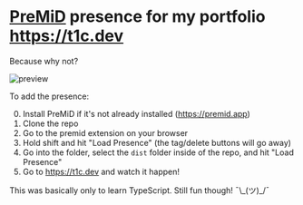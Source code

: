 # [PreMiD](https://premid.app) presence for my portfolio https://t1c.dev
Because why not?

![preview](https://user-images.githubusercontent.com/44733677/100710249-4c03dd80-3364-11eb-856e-daa67ca7edba.png)

To add the presence:

0. Install PreMiD if it's not already installed (https://premid.app)
1. Clone the repo
2. Go to the premid extension on your browser
3. Hold shift and hit "Load Presence" (the tag/delete buttons will go away)
4. Go into the folder, select the `dist` folder inside of the repo, and hit "Load Presence"
5. Go to https://t1c.dev and watch it happen!


This was basically only to learn TypeScript. Still fun though! ¯\\\_(ツ)_/¯
